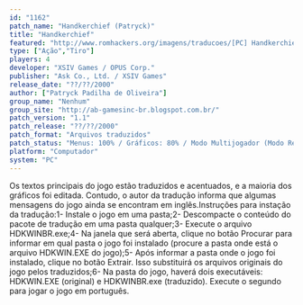 ```yaml
---
id: "1162"
patch_name: "Handkerchief (Patryck)"
title: "Handkerchief"
featured: "http://www.romhackers.org/imagens/traducoes/[PC] Handkerchief - Patryck - 1.jpg"
type: ["Ação","Tiro"]
players: 4
developer: "XSIV Games / OPUS Corp."
publisher: "Ask Co., Ltd. / XSIV Games"
release_date: "??/??/2000"
author: ["Patryck Padilha de Oliveira"]
group_name: "Nenhum"
group_site: "http://ab-gamesinc-br.blogspot.com.br/"
patch_version: "1.1"
patch_release: "??/??/2000"
patch_format: "Arquivos traduzidos"
patch_status: "Menus: 100% / Gráficos: 80% / Modo Multijogador (Modo Rede): 40% / Executável: 80% / Geral: 76%"
platform: "Computador"
system: "PC"
---
```


Os textos principais do jogo estão traduzidos e acentuados, e a maioria dos gráficos foi editada. Contudo, o autor da tradução informa que algumas mensagens do jogo ainda se encontram em inglês.Instruções para instação da tradução:1- Instale o jogo em uma pasta;2- Descompacte o conteúdo do pacote de tradução em uma pasta qualquer;3- Execute o arquivo HDKWINBR.exe;4- Na janela que será aberta, clique no botão Procurar para informar em qual pasta o jogo foi instalado (procure a pasta onde está o arquivo HDKWIN.EXE do jogo);5- Após informar a pasta onde o jogo foi instalado, clique no botão Extrair. Isso substituirá os arquivos originais do jogo pelos traduzidos;6- Na pasta do jogo, haverá dois executáveis: HDKWIN.EXE (original) e HDKWINBR.exe (traduzido). Execute o segundo para jogar o jogo em português.